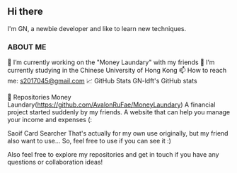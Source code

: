 ## Hi there
I'm GN, a newbie developer and like to learn new techniques. 

### ABOUT ME
🔭 I’m currently working on the "Money Laundary" with my friends 
🌱 I’m currently studying in the Chinese University of Hong Kong
📫 How to reach me: s2017045@gmail.com
📈 GitHub Stats
GN-ldft's GitHub stats

📂 Repositories
Money Laundary(https://github.com/AvalonRuFae/MoneyLaundary)
A financial project started suddenly by my friends. 
A website that can help you manage your income and expenses (:

Saoif Card Searcher
That's actually for my own use originally, but my friend also want to use...
So, feel free to use if you can see it :)

Also feel free to explore my repositories and get in touch if you have any questions or collaboration ideas!

<!--
**GN-ldft/GN-ldft** is a ✨ _special_ ✨ repository because its `README.md` (this file) appears on your GitHub profile.

Here are some ideas to get you started:

- 🔭 I’m currently working on ...
- 🌱 I’m currently learning ...
- 👯 I’m looking to collaborate on ...
- 🤔 I’m looking for help with ...
- 💬 Ask me about ...
- 📫 How to reach me: ...
- 😄 Pronouns: ...
- ⚡ Fun fact: ...
-->
